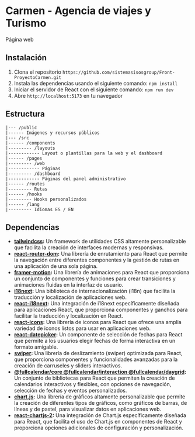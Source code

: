 # Carmen - Agencia de viajes y Turismo
Página web

## Instalación
1. Clona el repositorio `https://github.com/sistemasisosgroup/Front-ProyectoCarmen.git`
2. Instala las dependencias usando el siguiente comando: `npm install`
3. Iniciar el servidor de React con el siguiente comando: `npm run dev`
4. Abre `http://localhost:5173` en tu navegador

## Estructura

```
|--- /public
|------ Imágenes y recursos públicos
|--- /src
|------ /components
|--------- /layouts
|------------ Layout o plantillas para la web y el dashboard
|------ /pages
|--------- /web
|------------ Páginas
|--------- /dashboard
|------------ Páginas del panel administrativo
|------ /routes
|--------- Rutas
|------ /hooks
|--------- Hooks personalizados
|------ /lang
|--------- Idiomas ES / EN
```

## Dependencias
- **[tailwindcss](https://tailwindcss.com):** Un framework de utilidades CSS altamente personalizable que facilita la creación de interfaces modernas y responsivas.
- **[react-router-dom](https://reactrouter.com):** Una librería de enrutamiento para React que permite la navegación entre diferentes componentes y la gestión de rutas en una aplicación de una sola página.
- **[framer-motion](https://www.framer.com/motion/):** Una librería de animaciones para React que proporciona un conjunto de componentes y funciones para crear transiciones y animaciones fluidas en la interfaz de usuario.
- **[i18next](https://www.i18next.com/):** Una biblioteca de internacionalización (i18n) que facilita la traducción y localización de aplicaciones web.
- **[react-i18next](https://react.i18next.com/):** Una integración de i18next específicamente diseñada para aplicaciones React, que proporciona componentes y ganchos para facilitar la traducción y localización en React.
- **[react-icons](https://react-icons.github.io/react-icons/):** Una librería de iconos para React que ofrece una amplia variedad de iconos listos para usar en aplicaciones web.
- **[react-datepicker](https://github.com/Hacker0x01/react-datepicker):** Un componente de selección de fechas para React que permite a los usuarios elegir fechas de forma interactiva en un formato amigable.
- **[swiper](https://swiperjs.com/react):** Una librería de deslizamiento (swiper) optimizada para React, que proporciona componentes y funcionalidades avanzadas para la creación de carruseles y sliders interactivos.
- **[@fullcalendar/core @fullcalendar/interaction @fullcalendar/daygrid]():** Un conjunto de bibliotecas para React que permiten la creación de calendarios interactivos y flexibles, con opciones de navegación, selección de fechas y eventos personalizados.
- **[chart.js](https://www.chartjs.org/):** Una librería de gráficos altamente personalizable que permite la creación de diferentes tipos de gráficos, como gráficos de barras, de líneas y de pastel, para visualizar datos en aplicaciones web.
- **[react-chartjs-2](https://react-chartjs-2.js.org):** Una integración de Chart.js específicamente diseñada para React, que facilita el uso de Chart.js en componentes de React y proporciona opciones adicionales de configuración y personalización.

